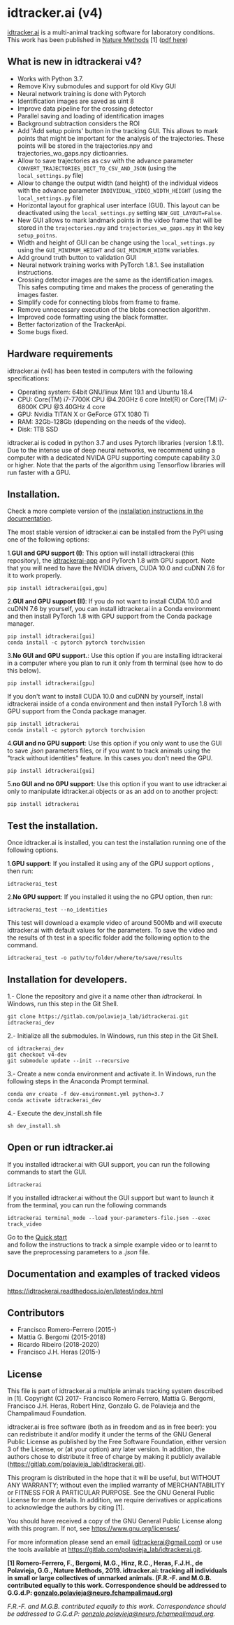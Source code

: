 # idtracker.ai (v4)

[idtracker.ai](https://idtracker.ai) is a multi-animal tracking software for 
laboratory conditions. 
This work has been published in 
[Nature Methods](https://www.nature.com/articles/s41592-018-0295-5?WT.feed_name=subjects_software) 
[1] ([pdf here](https://drive.google.com/file/d/1fYBcmH6PPlwy0AQcr4D0iS2Qd-r7xU9n/view?usp=sharing))

## What is new in idtrackerai v4?

- Works with Python 3.7.
- Remove Kivy submodules and support for old Kivy GUI
- Neural network training is done with Pytorch
- Identification images are saved as uint 8
- Improve data pipeline for the crossing detector
- Parallel saving and loading of identification images
- Background subtraction considers the ROI
- Add 'Add setup points' button in the tracking GUI. 
This allows to mark points that might be important for the analysis
of the trajectories. 
These points will be stored in the trajectories.npy and 
trajectories_wo_gaps.npy dictioanries.
- Allow to save trajectories as csv with the advance parameter 
`CONVERT_TRAJECTORIES_DICT_TO_CSV_AND_JSON` (using the 
`local_settings.py` file)
- Allow to change the output width (and height) of the individual videos with 
the advance parameter `INDIVIDUAL_VIDEO_WIDTH_HEIGHT` 
(using the `local_settings.py` file)
- Horizontal layout for graphical user interface (GUI). This layout can be
deactivated using the `local_settings.py` setting  `NEW_GUI_LAYOUT=False`.
- New GUI allows to mark landmark points in the video frame that will be stored
in the `trajectories.npy` and `trajectories_wo_gaps.npy` in the key
 `setup_poitns`. 
- Width and height of GUI can be change using the `local_settings.py` using the
`GUI_MINIMUM_HEIGHT` and `GUI_MINIMUM_WIDTH` variables.
- Add ground truth button to validation GUI
- Neural network training works with PyTorch 1.8.1. See installation
 instructions.
- Crossing detector images are the same as the identification images. This
 safes computing time and makes the process of generating the images faster.
- Simplify code for connecting blobs from frame to frame.
- Remove unnecessary execution of the blobs connection algorithm.
- Improved code formatting using the black formatter.
- Better factorization of the TrackerApi.
- Some bugs fixed.

## Hardware requirements

idtracker.ai (v4) has been tested in computers with the following
 specifications:

- Operating system: 64bit GNU/linux Mint 19.1 and Ubuntu 18.4
- CPU: Core(TM) i7-7700K CPU @4.20GHz 6 core Intel(R) or Core(TM) i7-6800K CPU @3.40GHz 4 core
- GPU: Nvidia TITAN X or GeForce GTX 1080 Ti
- RAM: 32Gb-128Gb (depending on the needs of the video).
- Disk: 1TB SSD

idtracker.ai is coded in python 3.7 and uses Pytorch libraries
(version 1.8.1). 
Due to the intense use of deep neural networks, we recommend using a
 computer with a dedicated NVIDA GPU supporting compute capability 3.0 
 or higher. 
Note that the parts of the algorithm using Tensorflow libraries will run
 faster with a GPU.

## Installation.

Check a more complete version of the 
[installation instructions in the documentation](https://idtrackerai.readthedocs.io/en/latest/how_to_install.html).

The most stable version of idtracker.ai can be installed from the PyPI using
 one of the following options:

1.**GUI and GPU support (I)**: This option will install idtrackerai (this
 repository), the 
 [idtrackerai-app](https://gitlab.com/polavieja_lab/idtrackerai-app) and
  PyTorch 1.8 with GPU support. Note that you will need to have the NVIDIA
   drivers, CUDA 10.0 and cuDNN 7.6 for it to work properly.

    pip install idtrackerai[gui,gpu]

2.**GUI and GPU support (II)**: If you do not want to install CUDA 10.0 and
 cuDNN 7.6 by yourself, you can install idtracker.ai in a Conda environment
  and then install PyTorch 1.8 with GPU support from the Conda package
   manager.

    pip install idtrackerai[gui]
    conda install -c pytorch pytorch torchvision

3.**No GUI and GPU support.**: Use this option if you are installing
 idtrackerai in a computer where you plan to run it only from th  terminal
  (see how to do this below).

    pip install idtrackerai[gpu]

If you don't want to install CUDA 10.0 and cuDNN by yourself, install
 idtrackerai inside of a conda environment and then install PyTorch 1.8 with
  GPU support from the Conda package manager.

    pip install idtrackerai
    conda install -c pytorch pytorch torchvision

4.**GUI and no GPU support**: Use this option if you only want to use the
 GUI to save *.json* parameters files, or if you want to track animals using
  the "track without identities" feature. In this cases you don't need the GPU.

    pip install idtrackerai[gui]


5.**no GUI and no GPU support**: Use this option if you want to use
 idtracker.ai only to manipulate idtracker.ai objects or as an add on to
  another project:

    pip install idtrackerai


## Test the installation.

Once idtracker.ai is installed, you can test the installation running one of
 the following options.

1.**GPU support**: If you installed it using any of the GPU support options
, then run:

    idtrackerai_test

2.**No GPU support**: If you installed it using the no GPU option, then run:

    idtrackerai_test --no_identities

This test will download a example video of around 500Mb and will execute
 idtracker.ai with default values for the parameters. 
 To save the video and the results of th test in a specific 
 folder add the following option to the command.

    idtrackerai_test -o path/to/folder/where/to/save/results

## Installation for developers.

1.- Clone the repository and give it a name other than *idtrackerai*. 
 In Windows, run this step in the Git Shell.

    git clone https://gitlab.com/polavieja_lab/idtrackerai.git idtrackerai_dev

2.- Initialize all the submodules. In Windows, run this step in the Git Shell.
    
    cd idtrackerai_dev 
    git checkout v4-dev
    git submodule update --init --recursive
    
3.- Create a new conda environment and activate it. In Windows, 
 run the following steps in the Anaconda Prompt terminal.

    conda env create -f dev-environment.yml python=3.7
    conda activate idtrackerai_dev 
       
4.- Execute the dev_install.sh file

    sh dev_install.sh

## Open or run idtracker.ai

If you installed idtracker.ai with GUI support, you can run the following
 commands to start the GUI.

    idtrackerai

If you installed idtracker.ai without the GUI support but want to launch it
 from the terminal, you can run the following commands

    idtrackerai terminal_mode --load your-parameters-file.json --exec track_video

Go to the 
[Quick start](https://idtrackerai.readthedocs.io/en/latest/quickstart.html)  
 and follow the instructions to track a simple example video or to learnt to
  save the preprocessing parameters to a *.json* file.

## Documentation and examples of tracked videos

https://idtrackerai.readthedocs.io/en/latest/index.html

## Contributors
* Francisco Romero-Ferrero (2015-)
* Mattia G. Bergomi (2015-2018)
* Ricardo Ribeiro (2018-2020)
* Francisco J.H. Heras (2015-)

## License
This file is part of idtracker.ai a multiple animals tracking system
described in [1].
Copyright (C) 2017- Francisco Romero Ferrero, Mattia G. Bergomi,
Francisco J.H. Heras, Robert Hinz, Gonzalo G. de Polavieja and the
Champalimaud Foundation.

idtracker.ai is free software (both as in freedom and as in free beer):
you can redistribute it and/or modify it under the terms of the GNU
General Public License as published by the Free Software Foundation,
either version 3 of the License, or (at your option) any later version.
In addition, the authors chose to distribute it free of charge by making it
publicly available (https://gitlab.com/polavieja_lab/idtrackerai.git).

This program is distributed in the hope that it will be useful,
but WITHOUT ANY WARRANTY; without even the implied warranty of
MERCHANTABILITY or FITNESS FOR A PARTICULAR PURPOSE.  See the
GNU General Public License for more details. In addition, we require
derivatives or applications to acknowledge the authors by citing [1].

You should have received a copy of the GNU General Public License
along with this program.  If not, see <https://www.gnu.org/licenses/>.

For more information please send an email (idtrackerai@gmail.com) or
use the tools available at https://gitlab.com/polavieja_lab/idtrackerai.git.

**[1] Romero-Ferrero, F., Bergomi, M.G., Hinz, R.C., Heras, F.J.H., 
de Polavieja, G.G., Nature Methods, 2019.
idtracker.ai: tracking all individuals in small or large collectives 
of unmarked animals.
(F.R.-F. and M.G.B. contributed equally to this work.
Correspondence should be addressed to G.G.d.P: 
gonzalo.polavieja@neuro.fchampalimaud.org)**

*F.R.-F. and M.G.B. contributed equally to this work. 
Correspondence should be addressed to G.G.d.P:
gonzalo.polavieja@neuro.fchampalimaud.org.*
